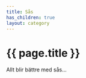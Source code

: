 ```yaml
---
title: Sås
has_children: true
layout: category
---
```

# {{ page.title }}

Allt blir bättre med sås...
